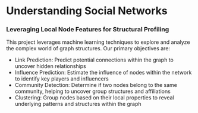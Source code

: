 #  Understanding Social Networks
###  Leveraging Local Node Features for Structural Profiling

This project leverages machine learning techniques to explore and analyze the complex world of graph structures. Our primary objectives are:

- Link Prediction: Predict potential connections within the graph to uncover hidden relationships
- Influence Prediction: Estimate the influence of nodes within the network to identify key players and influencers
- Community Detection: Determine if two nodes belong to the same community, helping to uncover group structures and affiliations
- Clustering: Group nodes based on their local properties to reveal underlying patterns and structures within the graph